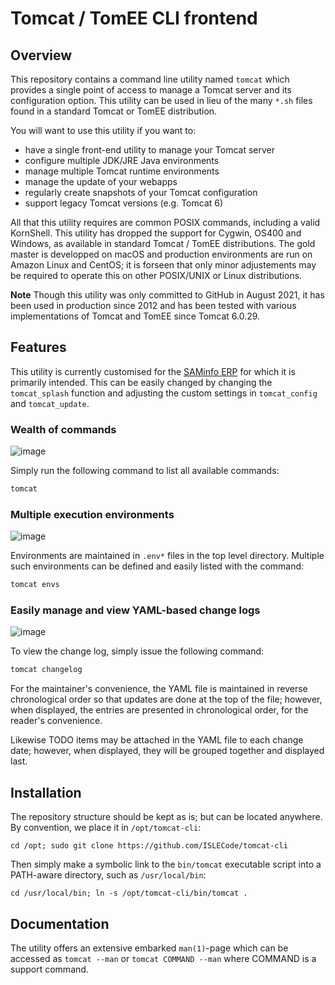 # Tomcat / TomEE CLI frontend

## Overview

This repository contains a command line utility named `tomcat` which provides a single point of access to manage a Tomcat server
and its configuration option. This utility can be used in lieu of the many `*.sh` files found in a standard Tomcat or TomEE
distribution.

You will want to use this utility if you want to:

  - have a single front-end utility to manage your Tomcat server
  - configure multiple JDK/JRE Java environments
  - manage multiple Tomcat runtime environments
  - manage the update of your webapps
  - regularly create snapshots of your Tomcat configuration
  - support legacy Tomcat versions (e.g. Tomcat 6)

All that this utility requires are common POSIX commands, including a valid KornShell. This utility has dropped the support for
Cygwin, OS400 and Windows, as available in standard Tomcat / TomEE distributions. The gold master is developped on macOS and
production environments are run on Amazon Linux and CentOS; it is forseen that only minor adjustements may be required to operate
this on other POSIX/UNIX or Linux distributions.

**Note** Though this utility was only committed to GitHub in August 2021, it has been used in production since 2012 and has been
tested with various implementations of Tomcat and TomEE since Tomcat 6.0.29.

## Features

This utility is currently customised for the [SAMinfo ERP](http://saminfo.ch) for which it is primarily intended. This can be
easily changed by changing the `tomcat_splash` function and adjusting the custom settings in `tomcat_config` and `tomcat_update`.

### Wealth of commands

![image](https://user-images.githubusercontent.com/6306262/130101631-7f4379bf-e5b1-4f2e-af8e-f24f47493b94.png)

Simply run the following command to list all available commands:

```.sh
tomcat
```

### Multiple execution environments

![image](https://user-images.githubusercontent.com/6306262/130083108-13ab1df9-3fc3-41e4-80e9-591a05672b19.png)

Environments are maintained in `.env*` files in the top level directory. Multiple such environments can be defined and easily listed with the command:

```.sh
tomcat envs
```

### Easily manage and view YAML-based change logs

![image](https://user-images.githubusercontent.com/6306262/130104351-b82e846a-c07c-47ea-8064-431a1361f68c.png)

To view the change log, simply issue the following command:

```.sh
tomcat changelog
```

For the maintainer's convenience, the YAML file is maintained in reverse chronological order so that updates are done at the top of the file; however, when displayed, the entries are presented in chronological order, for the reader's convenience.

Likewise TODO items may be attached in the YAML file to each change date; however, when displayed, they will be grouped together and displayed last.

## Installation

The repository structure should be kept as is; but can be located anywhere. By convention, we place it in `/opt/tomcat-cli`:

```
cd /opt; sudo git clone https://github.com/ISLECode/tomcat-cli
```

Then simply make a symbolic link to the `bin/tomcat` executable script into a PATH-aware directory, such as `/usr/local/bin`:

```
cd /usr/local/bin; ln -s /opt/tomcat-cli/bin/tomcat .
```

## Documentation

The utility offers an extensive embarked `man(1)`-page which can be accessed as `tomcat --man` or `tomcat COMMAND --man` where
COMMAND is a support command.
